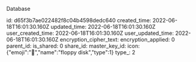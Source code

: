 Database

id: d65f3b7ae022482f8c04b4598dedc640
created_time: 2022-06-18T16:01:30.160Z
updated_time: 2022-06-18T16:01:30.160Z
user_created_time: 2022-06-18T16:01:30.160Z
user_updated_time: 2022-06-18T16:01:30.160Z
encryption_cipher_text: 
encryption_applied: 0
parent_id: 
is_shared: 0
share_id: 
master_key_id: 
icon: {"emoji":"💾","name":"floppy disk","type":1}
type_: 2